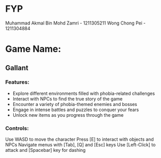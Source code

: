 # FYP
Muhammad Akmal Bin Mohd Zamri - 1211305211
Wong Chong Pei - 1211304884

# Game Name:
## Gallant

### Features:
* Explore different environments filled with phobia-related challenges
* Interact with NPCs to find the true story of the game
* Encounter a variety of phobia-themed enemies and bosses
* Engage in intense battles and puzzles to conquer your fears
* Unlock new items as you progress through the game

### Controls:
Use WASD to move the character
Press [E] to interact with objects and NPCs
Navigate menus with [Tab], [Q] and [Esc] keys
Use [Left-Click] to attack and [Spacebar] key for dashing
